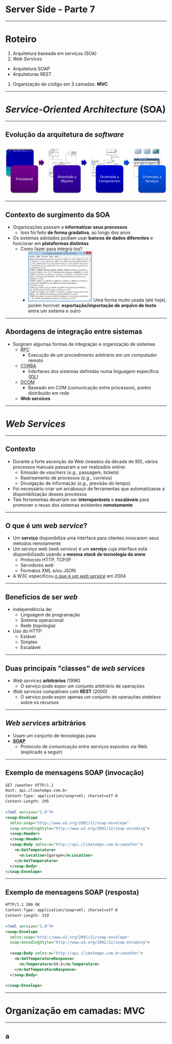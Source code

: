 # Server Side - Parte 7

---
# Roteiro

1. Arquitetura baseada em serviços (SOA)
1. _Web Services_
  - Arquitetura SOAP
  - Arquiteturas REST
1. Organização de código em 3 camadas: **MVC**

---
# _Service-Oriented Architecture_ (SOA)

---
## Evolução da **arquitetura de _software_**

![](../../images/architecture-software.png)

---
## Contexto de surgimento da SOA

- Organizações passam a **informatizar seus processos**
  - Isso foi feito **de forma gradativa**, ao longo dos anos
- Os sistemas adotados podiam usar **bancos de dados diferentes** e 
  funcionar em **plataformas distintas**
  - Como fazer para integrá-los?
    - ![right](../../images/csv-exemplo.png)
      Uma forma muito usada (até hoje), porém horrível: 
      **exportação/importação de arquivo de texto** entre um 
      sistema e outro

---
## Abordagens de integração entre sistemas

- Surgiram algumas formas de integração e organização de sistemas
  - <abbr title="Remote Procedure Call">RPC</abbr>
    - Execução de um procedimento arbitrário em um computador remoto
  - <abbr title="Common Object Request Broker Architecture">CORBA</abbr>
    - Interfaces dos sistemas definidas numa linguagem específica (<abbr title="Interface Definition Language">IDL</abbr>)
  - <abbr title="Distributed Component Object Model">DCOM</abbr>
    - Baseado em COM (comunicação entre processos), porém distribuído em rede 
  - **Web services**
   
---
# _Web Services_

---
## Contexto
  
- Durante a forte ascenção da Web (meados da década de 90), vários processos
  manuais passaram a ser realizados online:
  - Emissão de _vouchers_ (_e.g._, passagem, tickets)
  - Rastreamento de processos (_e.g._, correios)
  - Divulgação de informação (_e.g._, previsão do tempo)
- Foi necessário criar um arcabouço de ferramentas que automatizasse a disponibilização 
  desses processos
- Tais ferramentas deveriam ser **interoperáveis** e **escaláveis** para 
  promover o reuso dos sistemas existentes **remotamente**

---
## O que é um _web service_?

- Um **serviço** disponibiliza uma interface para clientes invocarem 
  seus métodos remotamente
- Um serviço web (_web service_) é um **serviço** cuja interface está disponibilizado 
  usando a **mesma _stack_ de tecnologia da www**
  - Protocolo HTTP, TCP/IP
  - Servidores _web_
  - Formatos XML e/ou JSON
- A W3C especificou [o que é um _web service_](http://www.w3.org/TR/2004/NOTE-ws-arch-20040211/) em 2004

---
## **Benefícios** de ser _web_

- Independência de:
  - Linguagem de programação
  - Sistema operacional
  - Rede (topologia)
- Uso do HTTP:
  - Estável
  - Simples
  - Escalável

---
## Duas principais "classes" de _web services_

- _Web services_ **arbitrários** (1996)
  - O serviço pode expor um conjunto arbitrário de operações
- _Web services_ compatíveis com **REST** (2000)
  - O serviço pode expor apenas um conjunto de operações _stateless_ sobre os recursos 

---
## _Web services_ arbitrários

- Usam um conjunto de tecnologias para 
- <abbr title="Simple Object Access Protocol">**SOAP**</abbr>
  - Protocolo de comunicação entre serviços expostos via Web (explicado a seguir)

---
## Exemplo de mensagens SOAP (invocação)

```xml
GET /weather HTTP/1.1
Host: api.climatempo.com.br
Content-Type: application/soap+xml; charset=utf-8
Content-Length: 295
 
<?xml version="1.0"?>
<soap:Envelope
  xmlns:soap="http://www.w3.org/2001/12/soap-envelope"
  soap:encodingStyle="http://www.w3.org/2001/12/soap-encoding">
  <soap:Header>
  </soap:Header>
  <soap:Body xmlns:m="http://api.climatempo.com.br/weather">
    <m:GetTemperature>
      <m:Location>Igarapé</m:Location>
    </m:GetTemperature>
  </soap:Body>
</soap:Envelope>
```

---
## Exemplo de mensagens SOAP (resposta)

```xml
HTTP/1.1 200 OK
Content-Type: application/soap+xml; charset=utf-8
Content-Length: 319

<?xml version="1.0"?>
<soap:Envelope
  xmlns:soap="http://www.w3.org/2001/12/soap-envelope"
  soap:encodingStyle="http://www.w3.org/2001/12/soap-encoding">

  <soap:Body xmlns:m="http://api.climatempo.com.br/weather">
    <m:GetTemperatureResponse>
      <m:Temperature>34.5</m:Temperature>
    </m:GetTemperatureResponse>
  </soap:Body>

</soap:Envelope>
```

---
# Organização em camadas: **MVC**

---
## a




